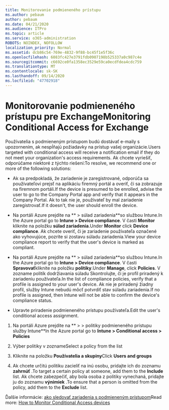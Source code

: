 ```yaml
---
title: Monitorovanie podmieneného prístupu
ms.author: pebaum
author: pebaum
ms.date: 04/21/2020
ms.audience: ITPro
ms.topic: article
ms.service: o365-administration
ROBOTS: NOINDEX, NOFOLLOW
localization_priority: Normal
ms.assetid: dcb86c54-769e-4832-9f88-bc45f1e5f36c
ms.openlocfilehash: 6083fc427e3791fdb0907198b525337a0c987c4e
ms.sourcegitcommit: c6692ce0fa1358ec3529e59ca0ecdfdea4cdc759
ms.translationtype: MT
ms.contentlocale: sk-SK
ms.lasthandoff: 09/14/2020
ms.locfileid: "47702918"
---
```

# <a name="monitoring-conditional-access-for-exchange"></a><span data-ttu-id="8e261-102">Monitorovanie podmieneného prístupu pre Exchange</span><span class="sxs-lookup"><span data-stu-id="8e261-102">Monitoring Conditional Access for Exchange</span></span>

<span data-ttu-id="8e261-103">Používatelia s podmieneným prístupom budú dostávať e-maily s upozornením, ak nespĺňajú požiadavky na prístup vašej organizácie.</span><span class="sxs-lookup"><span data-stu-id="8e261-103">Users targeted with conditional access will receive a notification email if they do not meet your organization's access requirements.</span></span> <span data-ttu-id="8e261-104">Ak chcete vyriešiť, odporúčame niektoré z týchto riešení:</span><span class="sxs-lookup"><span data-stu-id="8e261-104">To resolve, we recommend one or more of the following solutions:</span></span>
  
- <span data-ttu-id="8e261-105">Ak sa predpokladá, že zariadenie je zaregistrované, odporúča sa používateľovi prejsť na aplikáciu firemný portál a overiť, či sa zobrazuje na firemnom portáli.</span><span class="sxs-lookup"><span data-stu-id="8e261-105">If the device is presumed to be enrolled, advise the user to go to the Company Portal app and verify that it appears in the Company Portal.</span></span> <span data-ttu-id="8e261-106">Ak to tak nie je, používateľ by mal zariadenie zaregistrovať.</span><span class="sxs-lookup"><span data-stu-id="8e261-106">If it doesn't, the user should enroll the device.</span></span>
    
- <span data-ttu-id="8e261-107">Na portáli Azure prejdite na \*\* \> súlad zariadenia\*\*so službou Intune.</span><span class="sxs-lookup"><span data-stu-id="8e261-107">In the Azure portal go to **Intune \> Device compliance**.</span></span> <span data-ttu-id="8e261-108">V časti **Monitor** kliknite na položku **súlad zariadenia**.</span><span class="sxs-lookup"><span data-stu-id="8e261-108">Under **Monitor** click **Device compliance**.</span></span> <span data-ttu-id="8e261-109">Ak chcete overiť, či je zariadenie používateľa označené ako vyhovujúce, pozrite si zostavu súladu zariadenia.</span><span class="sxs-lookup"><span data-stu-id="8e261-109">View your device compliance report to verify that the user's device is marked as compliant.</span></span> 
    
- <span data-ttu-id="8e261-110">Na portáli Azure prejdite na \*\* \> súlad zariadenia\*\*so službou Intune.</span><span class="sxs-lookup"><span data-stu-id="8e261-110">In the Azure portal go to **Intune \> Device compliance**.</span></span> <span data-ttu-id="8e261-111">V časti **Spravovať**kliknite na položku **politiky**.</span><span class="sxs-lookup"><span data-stu-id="8e261-111">Under **Manage**, click **Policies**.</span></span> <span data-ttu-id="8e261-112">V zozname politík dodržiavania súladu Skontrolujte, či je profil priradený k zariadeniu používateľa.</span><span class="sxs-lookup"><span data-stu-id="8e261-112">In the list of compliance policies, verify that a profile is assigned to your user's device.</span></span> <span data-ttu-id="8e261-113">Ak nie je priradený žiadny profil, služby Intune nebudú môcť potvrdiť stav súladu zariadenia.</span><span class="sxs-lookup"><span data-stu-id="8e261-113">If no profile is assigned, then Intune will not be able to confirm the device's compliance status.</span></span> 
    
- <span data-ttu-id="8e261-114">Upravte priradenie podmieneného prístupu používateľa.</span><span class="sxs-lookup"><span data-stu-id="8e261-114">Edit the user's conditional access assignment.</span></span>
    
1. <span data-ttu-id="8e261-115">Na portáli Azure prejdite na \*\* \> \> politiky podmieneného prístupu služby Intune\*\*</span><span class="sxs-lookup"><span data-stu-id="8e261-115">In the Azure portal go to **Intune \> Conditional access \> Policies**</span></span>
    
2. <span data-ttu-id="8e261-116">Výber politiky v zozname</span><span class="sxs-lookup"><span data-stu-id="8e261-116">Select a policy from the list</span></span>
    
3. <span data-ttu-id="8e261-117">Kliknite na položku **Používatelia a skupiny**</span><span class="sxs-lookup"><span data-stu-id="8e261-117">Click **Users and groups**</span></span>
    
4. <span data-ttu-id="8e261-118">Ak chcete určitú politiku zacieliť na inú osobu, pridajte ich do zoznamu **zahrnúť** .</span><span class="sxs-lookup"><span data-stu-id="8e261-118">To target a certain policy at someone, add them to the **Include** list.</span></span> <span data-ttu-id="8e261-119">Ak chcete zabezpečiť, aby bola osoba z politiky vynechaná, pridajte ju do zoznamu **výnimiek** .</span><span class="sxs-lookup"><span data-stu-id="8e261-119">To ensure that a person is omitted from the policy, add them to the **Exclude** list.</span></span> 
    
<span data-ttu-id="8e261-120">Ďalšie informácie: [ako sledovať zariadenia s podmieneným prístupom](https://docs.microsoft.com/intune/conditional-access-exchange-monitor)</span><span class="sxs-lookup"><span data-stu-id="8e261-120">Read more: [How to Monitor Conditional Access devices](https://docs.microsoft.com/intune/conditional-access-exchange-monitor)</span></span>
  

